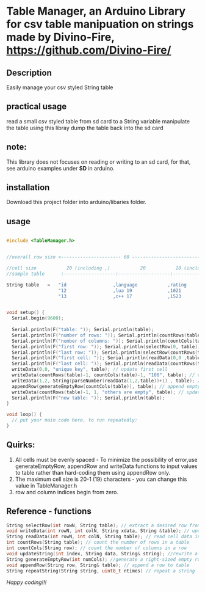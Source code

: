 # Table Manager, an Arduino Library for csv table manipuation on strings made by Divino-Fire, https://github.com/Divino-Fire/

## Description
Easily manage your csv styled String table

## practical usage
read a small csv styled table from sd card to a String variable
manipulate the table using this libray
dump the table back into the sd card

## note:
This library does not focuses on reading or writing to an sd card, for that, see arduino examples under **SD** in arduino.

## installation
Download this project folder into arduino/libaries folder.

## usage
```c++

#include <TableManager.h>


//overall row size <---------------------- 60 ---------------------------------->

//cell size           20 (including ,)           20           20 (including \n) 
//sample table      :-------------------:-------------------:-------------------

String table   =   "id                 ,language           ,rating             \n"
                   "12                 ,lua 19             ,1021               \n" 
                   "13                 ,c++ 17             ,1523               \n";


void setup() {
  Serial.begin(9600);
  
  Serial.println(F("table: ")); Serial.println(table); 
  Serial.println(F("number of rows: ")); Serial.println(countRows(table));
  Serial.println(F("number of columns: ")); Serial.println(countCols(table));
  Serial.println(F("first row: ")); Serial.println(selectRow(0, table));
  Serial.println(F("last row: ")); Serial.println(selectRow(countRows(table)-1, table));
  Serial.println(F("first cell: ")); Serial.println(readData(0,0 ,table));
  Serial.println(F("last cell: ")); Serial.println(readData(countRows(table)-1, countCols(table)-1, table));
  writeData(0,0, "unique key", table); // update first cell
  writeData(countRows(table)-1, countCols(table)-1, "100", table); // update last cell
  writeData(1,2, String(parseNumber(readData(1,2,table))+1) , table); // increment value of cell 1,2
  appendRow(generateEmptyRow(countCols(table)), table); // append empty row to table
  writeData(countRows(table)-1, 1, "others are empty", table); // update middle cell in last column
  Serial.println(F("new table: ")); Serial.println(table);
}

void loop() {
  // put your main code here, to run repeatedly:
}

```

## Quirks:
 1. All cells must be evenly spaced - To minimize the possibility of error,use generateEmptyRow, appendRow and writeData functions to input values to table rather than hard-coding them using appendRow only.
 2. The maximum cell size is 20-1 (19) characters - you can change this value in TableManager.h
 3. row and column indices begin from zero.
 
## Reference - functions
```c++
String selectRow(int rowN, String table); // extract a desired row from a table --> see example of how table must be
void writeData(int rowN, int colN, String xdata, String &table); // update cell data in a table
String readData(int rowN, int colN, String table); // read cell data in a table
int countRows(String table); // count the number of rows in a table
int countCols(String row); // count the number of columns in a row
void updateString(int index, String data, String& string); //rewrite a portion of a string from a desired index
String generateEmptyRow(int numCols); //generate a right-sized empty row
void appendRow(String row, String& table); // append a row to table
String repeatString(String string, uint8_t ntimes) // repeat a string
```

*Happy coding!!!*